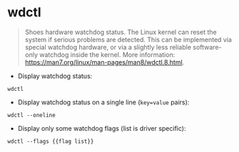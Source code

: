 # wdctl

> Shoes hardware watchdog status.
> The Linux kernel can reset the system if serious problems are detected. This can be implemented via special watchdog hardware, or via a slightly less reliable software-only watchdog inside the kernel.
> More information: <https://man7.org/linux/man-pages/man8/wdctl.8.html>.

- Display watchdog status:

`wdctl`

- Display watchdog status on a single line (`key=value` pairs):

`wdctl --oneline`

- Display only some watchdog flags (list is driver specific):

`wdctl --flags {{flag list}}`
